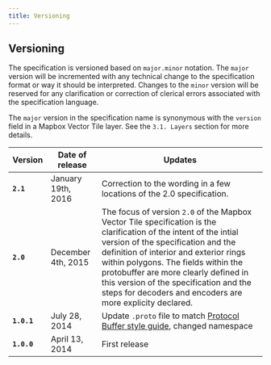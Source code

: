 ```yaml
---
title: Versioning
---
```


## Versioning

The specification is versioned based on `major.minor` notation. The `major` version will be incremented with any technical change to the specification format or way it should be interpreted. Changes to the `minor` version will be reserved for any clarification or correction of clerical errors associated with the specification language.

The `major` version in the specification name is synonymous with the `version` field in a Mapbox Vector Tile layer. See the `3.1. Layers` section for more details.

**Version** | **Date of release** | **Updates**
-|-|-
**`2.1`** | January 19th, 2016| Correction to the wording in a few locations of the 2.0 specification.
**`2.0`** | December 4th, 2015 | The focus of version `2.0` of the Mapbox Vector Tile specification is the clarification of the intent of the intial version of the specification and the definition of interior and exterior rings within polygons. The fields within the protobuffer are more clearly defined in this version of the specification and the steps for decoders and encoders are more explicity declared.
**`1.0.1`** | July 28, 2014 | Update `.proto` file to match [Protocol Buffer style guide](https://developers.google.com/protocol-buffers/docs/style), changed namespace
**`1.0.0`** | April 13, 2014 | First release